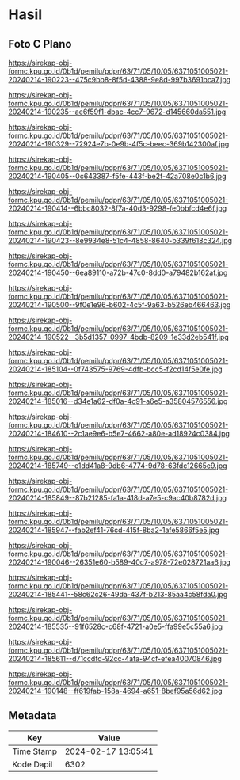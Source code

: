 # Hasil

## Foto C Plano

https://sirekap-obj-formc.kpu.go.id/0b1d/pemilu/pdpr/63/71/05/10/05/6371051005021-20240214-190223--475c9bb8-8f5d-4388-9e8d-997b3691bca7.jpg

https://sirekap-obj-formc.kpu.go.id/0b1d/pemilu/pdpr/63/71/05/10/05/6371051005021-20240214-190235--ae6f59f1-dbac-4cc7-9672-d145660da551.jpg

https://sirekap-obj-formc.kpu.go.id/0b1d/pemilu/pdpr/63/71/05/10/05/6371051005021-20240214-190329--72924e7b-0e9b-4f5c-beec-369b142300af.jpg

https://sirekap-obj-formc.kpu.go.id/0b1d/pemilu/pdpr/63/71/05/10/05/6371051005021-20240214-190405--0c643387-f5fe-443f-be2f-42a708e0c1b6.jpg

https://sirekap-obj-formc.kpu.go.id/0b1d/pemilu/pdpr/63/71/05/10/05/6371051005021-20240214-190414--6bbc8032-8f7a-40d3-9298-fe0bbfcd4e6f.jpg

https://sirekap-obj-formc.kpu.go.id/0b1d/pemilu/pdpr/63/71/05/10/05/6371051005021-20240214-190423--8e9934e8-51c4-4858-8640-b339f618c324.jpg

https://sirekap-obj-formc.kpu.go.id/0b1d/pemilu/pdpr/63/71/05/10/05/6371051005021-20240214-190450--6ea89110-a72b-47c0-8dd0-a79482b162af.jpg

https://sirekap-obj-formc.kpu.go.id/0b1d/pemilu/pdpr/63/71/05/10/05/6371051005021-20240214-190500--9f0e1e96-b602-4c5f-9a63-b526eb466463.jpg

https://sirekap-obj-formc.kpu.go.id/0b1d/pemilu/pdpr/63/71/05/10/05/6371051005021-20240214-190522--3b5d1357-0997-4bdb-8209-1e33d2eb541f.jpg

https://sirekap-obj-formc.kpu.go.id/0b1d/pemilu/pdpr/63/71/05/10/05/6371051005021-20240214-185104--0f743575-9769-4dfb-bcc5-f2cd14f5e0fe.jpg

https://sirekap-obj-formc.kpu.go.id/0b1d/pemilu/pdpr/63/71/05/10/05/6371051005021-20240214-185016--d34e1a62-df0a-4c91-a6e5-a35804576556.jpg

https://sirekap-obj-formc.kpu.go.id/0b1d/pemilu/pdpr/63/71/05/10/05/6371051005021-20240214-184610--2c1ae9e6-b5e7-4662-a80e-ad18924c0384.jpg

https://sirekap-obj-formc.kpu.go.id/0b1d/pemilu/pdpr/63/71/05/10/05/6371051005021-20240214-185749--e1dd41a8-9db6-4774-9d78-63fdc12665e9.jpg

https://sirekap-obj-formc.kpu.go.id/0b1d/pemilu/pdpr/63/71/05/10/05/6371051005021-20240214-185849--87b21285-fa1a-418d-a7e5-c9ac40b8782d.jpg

https://sirekap-obj-formc.kpu.go.id/0b1d/pemilu/pdpr/63/71/05/10/05/6371051005021-20240214-185947--fab2ef41-76cd-415f-8ba2-1afe5866f5e5.jpg

https://sirekap-obj-formc.kpu.go.id/0b1d/pemilu/pdpr/63/71/05/10/05/6371051005021-20240214-190046--26351e60-b589-40c7-a978-72e028721aa6.jpg

https://sirekap-obj-formc.kpu.go.id/0b1d/pemilu/pdpr/63/71/05/10/05/6371051005021-20240214-185441--58c62c26-49da-437f-b213-85aa4c58fda0.jpg

https://sirekap-obj-formc.kpu.go.id/0b1d/pemilu/pdpr/63/71/05/10/05/6371051005021-20240214-185535--91f6528c-c68f-4721-a0e5-ffa99e5c55a6.jpg

https://sirekap-obj-formc.kpu.go.id/0b1d/pemilu/pdpr/63/71/05/10/05/6371051005021-20240214-185611--d71ccdfd-92cc-4afa-94cf-efea40070846.jpg

https://sirekap-obj-formc.kpu.go.id/0b1d/pemilu/pdpr/63/71/05/10/05/6371051005021-20240214-190148--ff619fab-158a-4694-a651-8bef95a56d62.jpg


## Metadata

| Key        | Value               |
| ---------- | ------------------- |
| Time Stamp | 2024-02-17 13:05:41 |
| Kode Dapil | 6302                |



